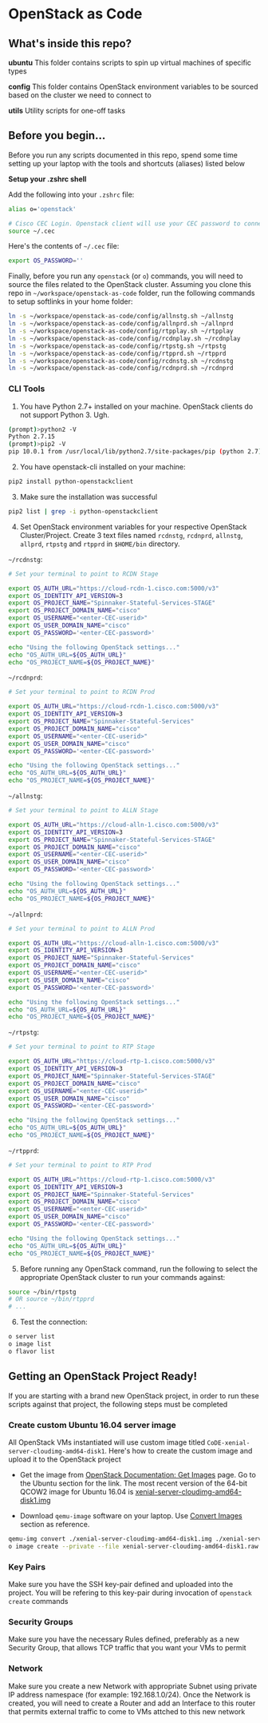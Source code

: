 # OpenStack as Code

## What's inside this repo?

**ubuntu**
This folder contains scripts to spin up virtual machines of specific types

**config**
This folder contains OpenStack environment variables to be sourced based on the cluster we need to connect to

**utils**
Utility scripts for one-off tasks

## Before you begin...

Before you run any scripts documented in this repo, spend some time setting up your laptop with the tools and shortcuts (aliases) listed below

**Setup your .zshrc shell**

Add the following into your `.zshrc` file:

```bash
alias o='openstack'

# Cisco CEC Login. Openstack client will use your CEC password to connect and you do not want to enter it again and again
source ~/.cec
```

Here's the contents of `~/.cec` file:

```bash
export OS_PASSWORD=''
```

Finally, before you run any `openstack` (or `o`) commands, you will need to source the files related to the OpenStack cluster. Assuming you clone this repo in `~/workspace/openstack-as-code` folder, run the following commands to setup softlinks in your home folder:

```bash
ln -s ~/workspace/openstack-as-code/config/allnstg.sh ~/allnstg
ln -s ~/workspace/openstack-as-code/config/allnprd.sh ~/allnprd
ln -s ~/workspace/openstack-as-code/config/rtpplay.sh ~/rtpplay
ln -s ~/workspace/openstack-as-code/config/rcdnplay.sh ~/rcdnplay
ln -s ~/workspace/openstack-as-code/config/rtpstg.sh ~/rtpstg
ln -s ~/workspace/openstack-as-code/config/rtpprd.sh ~/rtpprd
ln -s ~/workspace/openstack-as-code/config/rcdnstg.sh ~/rcdnstg
ln -s ~/workspace/openstack-as-code/config/rcdnprd.sh ~/rcdnprd
```


### CLI Tools

1. You have Python 2.7+ installed on your machine. OpenStack clients do not support Python 3. Ugh.

```bash
(prompt)>python2 -V
Python 2.7.15
(prompt)>pip2 -V
pip 10.0.1 from /usr/local/lib/python2.7/site-packages/pip (python 2.7)
```
2. You have openstack-cli installed on your machine: 

```bash
pip2 install python-openstackclient
```

3. Make sure the installation was successful

```bash
pip2 list | grep -i python-openstackclient
```

4. Set OpenStack environment variables for your respective OpenStack Cluster/Project. Create 3 text files named `rcdnstg`, `rcdnprd`, `allnstg`, `allprd`, `rtpstg` and `rtpprd` in `$HOME/bin` directory.  

`~/rcdnstg`:

```bash
# Set your terminal to point to RCDN Stage

export OS_AUTH_URL="https://cloud-rcdn-1.cisco.com:5000/v3"
export OS_IDENTITY_API_VERSION=3
export OS_PROJECT_NAME="Spinnaker-Stateful-Services-STAGE"
export OS_PROJECT_DOMAIN_NAME="cisco"
export OS_USERNAME="<enter-CEC-userid>"
export OS_USER_DOMAIN_NAME="cisco"
export OS_PASSWORD='<enter-CEC-password>'

echo "Using the following OpenStack settings..."
echo "OS_AUTH_URL=${OS_AUTH_URL}"
echo "OS_PROJECT_NAME=${OS_PROJECT_NAME}"
```

`~/rcdnprd`:

```bash
# Set your terminal to point to RCDN Prod

export OS_AUTH_URL="https://cloud-rcdn-1.cisco.com:5000/v3"
export OS_IDENTITY_API_VERSION=3
export OS_PROJECT_NAME="Spinnaker-Stateful-Services"
export OS_PROJECT_DOMAIN_NAME="cisco"
export OS_USERNAME="<enter-CEC-userid>"
export OS_USER_DOMAIN_NAME="cisco"
export OS_PASSWORD='<enter-CEC-password>'

echo "Using the following OpenStack settings..."
echo "OS_AUTH_URL=${OS_AUTH_URL}"
echo "OS_PROJECT_NAME=${OS_PROJECT_NAME}"
```

`~/allnstg`:

```bash
# Set your terminal to point to ALLN Stage

export OS_AUTH_URL="https://cloud-alln-1.cisco.com:5000/v3"
export OS_IDENTITY_API_VERSION=3
export OS_PROJECT_NAME="Spinnaker-Stateful-Services-STAGE"
export OS_PROJECT_DOMAIN_NAME="cisco"
export OS_USERNAME="<enter-CEC-userid>"
export OS_USER_DOMAIN_NAME="cisco"
export OS_PASSWORD='<enter-CEC-password>'

echo "Using the following OpenStack settings..."
echo "OS_AUTH_URL=${OS_AUTH_URL}"
echo "OS_PROJECT_NAME=${OS_PROJECT_NAME}"
```

`~/allnprd`:

```bash
# Set your terminal to point to ALLN Prod

export OS_AUTH_URL="https://cloud-alln-1.cisco.com:5000/v3"
export OS_IDENTITY_API_VERSION=3
export OS_PROJECT_NAME="Spinnaker-Stateful-Services"
export OS_PROJECT_DOMAIN_NAME="cisco"
export OS_USERNAME="<enter-CEC-userid>"
export OS_USER_DOMAIN_NAME="cisco"
export OS_PASSWORD='<enter-CEC-password>'

echo "Using the following OpenStack settings..."
echo "OS_AUTH_URL=${OS_AUTH_URL}"
echo "OS_PROJECT_NAME=${OS_PROJECT_NAME}"
```

`~/rtpstg`:

```bash
# Set your terminal to point to RTP Stage

export OS_AUTH_URL="https://cloud-rtp-1.cisco.com:5000/v3"
export OS_IDENTITY_API_VERSION=3
export OS_PROJECT_NAME="Spinnaker-Stateful-Services-STAGE"
export OS_PROJECT_DOMAIN_NAME="cisco"
export OS_USERNAME="<enter-CEC-userid>"
export OS_USER_DOMAIN_NAME="cisco"
export OS_PASSWORD='<enter-CEC-password>'

echo "Using the following OpenStack settings..."
echo "OS_AUTH_URL=${OS_AUTH_URL}"
echo "OS_PROJECT_NAME=${OS_PROJECT_NAME}"
```

`~/rtpprd`:

```bash
# Set your terminal to point to RTP Prod

export OS_AUTH_URL="https://cloud-rtp-1.cisco.com:5000/v3"
export OS_IDENTITY_API_VERSION=3
export OS_PROJECT_NAME="Spinnaker-Stateful-Services"
export OS_PROJECT_DOMAIN_NAME="cisco"
export OS_USERNAME="<enter-CEC-userid>"
export OS_USER_DOMAIN_NAME="cisco"
export OS_PASSWORD='<enter-CEC-password>'

echo "Using the following OpenStack settings..."
echo "OS_AUTH_URL=${OS_AUTH_URL}"
echo "OS_PROJECT_NAME=${OS_PROJECT_NAME}"
```

5. Before running any OpenStack command, run the following to select the appropriate OpenStack cluster to run your commands against:

```bash
source ~/bin/rtpstg
# OR source ~/bin/rtpprd
# ...
```

6. Test the connection:

```bash
o server list
o image list
o flavor list
```

## Getting an OpenStack Project Ready!

If you are starting with a brand new OpenStack project, in order to run these scripts against that project, the following steps must be completed

### Create custom Ubuntu 16.04 server image

All OpenStack VMs instantiated will use custom image titled `CoDE-xenial-server-cloudimg-amd64-disk1`. Here's how to create the custom image and upload it to the OpenStack project

- Get the image from [OpenStack Documentation: Get Images](https://docs.openstack.org/image-guide/obtain-images.html) page. Go to the Ubuntu section for the link. The most recent version of the 64-bit QCOW2 image for Ubuntu 16.04 is [xenial-server-cloudimg-amd64-disk1.img](http://cloud-images.ubuntu.com/xenial/current/xenial-server-cloudimg-amd64-disk1.img)

- Download `qemu-image` software on your laptop. Use [Convert Images](https://docs.openstack.org/image-guide/convert-images.html) section as reference.

```bash
qemu-img convert ./xenial-server-cloudimg-amd64-disk1.img ./xenial-server-cloudimg-amd64-disk1.raw
o image create --private --file xenial-server-cloudimg-amd64-disk1.raw --disk-format raw "CoDE-xenial-server-cloudimg-amd64-disk1"
```

### Key Pairs

Make sure you have the SSH key-pair defined and uploaded into the project. You will be refering to this key-pair during invocation of `openstack create` commands

### Security Groups

Make sure you have the necessary Rules defined, preferably as a new Security Group, that allows TCP traffic that you want your VMs to permit

### Network

Make sure you create a new Network with appropriate Subnet using private IP address namespace (for example: 192.168.1.0/24). Once the Network is created, you will need to create a Router and add an Interface to this router that permits external traffic to come to VMs attched to this new network
